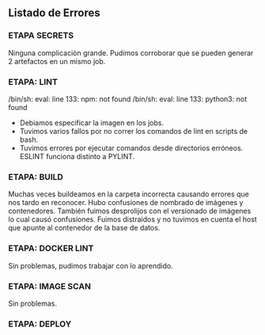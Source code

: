 ## Listado de Errores

### ETAPA SECRETS

Ninguna complicación grande.
Pudimos corroborar que se pueden generar 2 artefactos en un mismo job.

### ETAPA: LINT
/bin/sh: eval: line 133: npm: not found
/bin/sh: eval: line 133: python3: not found

- Debiamos especificar la imagen en los jobs.
- Tuvimos varios fallos por no correr los comandos de lint en scripts de bash.
- Tuvimos errores por ejecutar comandos desde directorios erróneos. ESLINT funciona distinto a PYLINT.

### ETAPA: BUILD

Muchas veces buildeamos en la carpeta incorrecta causando errores que nos tardo en reconocer.
Hubo confusiones de nombrado de imágenes y contenedores. También fuimos desprolijos con el versionado de imágenes lo cual causó confusiones.
Fuimos distraidos y no tuvimos en cuenta el host que apunte al contenedor de la base de datos.

### ETAPA: DOCKER LINT

Sin problemas, pudimos trabajar con lo aprendido.

### ETAPA: IMAGE SCAN

Sin problemas.

### ETAPA: DEPLOY
